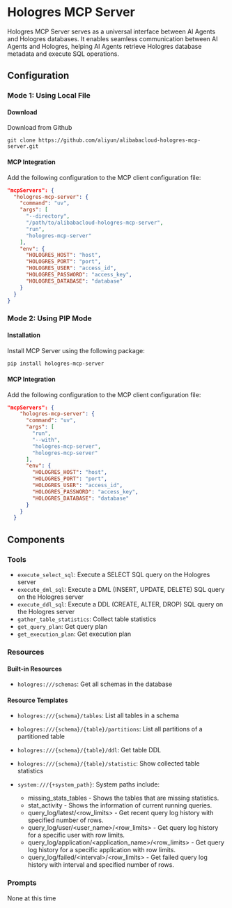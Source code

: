 # Hologres MCP Server

Hologres MCP Server serves as a universal interface between AI Agents and Hologres databases. It enables seamless communication between AI Agents and Hologres, helping AI Agents retrieve Hologres database metadata and execute SQL operations.

## Configuration

### Mode 1: Using Local File

#### Download

Download from Github

```shell
git clone https://github.com/aliyun/alibabacloud-hologres-mcp-server.git
```

#### MCP Integration

Add the following configuration to the MCP client configuration file:

```json
"mcpServers": {
  "hologres-mcp-server": {
    "command": "uv",
    "args": [
      "--directory",
      "/path/to/alibabacloud-hologres-mcp-server",
      "run",
      "hologres-mcp-server"
    ],
    "env": {
      "HOLOGRES_HOST": "host",
      "HOLOGRES_PORT": "port",
      "HOLOGRES_USER": "access_id",
      "HOLOGRES_PASSWORD": "access_key",
      "HOLOGRES_DATABASE": "database"
    }
  }
}
```

### Mode 2: Using PIP Mode

#### Installation

Install MCP Server using the following package:

```bash
pip install hologres-mcp-server
```

#### MCP Integration

Add the following configuration to the MCP client configuration file:

```json
"mcpServers": {
    "hologres-mcp-server": {
      "command": "uv",
      "args": [
        "run",
        "--with",
        "hologres-mcp-server",
        "hologres-mcp-server"
      ],
      "env": {
        "HOLOGRES_HOST": "host",
        "HOLOGRES_PORT": "port",
        "HOLOGRES_USER": "access_id",
        "HOLOGRES_PASSWORD": "access_key",
        "HOLOGRES_DATABASE": "database"
      }
    }
  }
```

## Components

### Tools

* `execute_select_sql`: Execute a SELECT SQL query on the Hologres server
* `execute_dml_sql`: Execute a DML (INSERT, UPDATE, DELETE) SQL query on the Hologres server
* `execute_ddl_sql`: Execute a DDL (CREATE, ALTER, DROP) SQL query on the Hologres server
* `gather_table_statistics`: Collect table statistics
* `get_query_plan`: Get query plan
* `get_execution_plan`: Get execution plan

### Resources

#### Built-in Resources

* `hologres:///schemas`: Get all schemas in the database

#### Resource Templates

* `hologres:///{schema}/tables`: List all tables in a schema
* `hologres:///{schema}/{table}/partitions`: List all partitions of a partitioned table
* `hologres:///{schema}/{table}/ddl`: Get table DDL
* `hologres:///{schema}/{table}/statistic`: Show collected table statistics
* `system:///{+system_path}`:
  System paths include:

  * missing_stats_tables - Shows the tables that are missing statistics.
  * stat_activity - Shows the information of current running queries.
  * query_log/latest/<row_limits> - Get recent query log history with specified number of rows.
  * query_log/user/<user_name>/<row_limits> - Get query log history for a specific user with row limits.
  * query_log/application/<application_name>/<row_limits> - Get query log history for a specific application with row limits.
  * query_log/failed/\<interval>\/<row_limits> - Get failed query log history with interval and specified number of rows.

### Prompts

None at this time